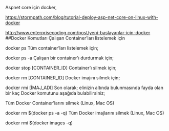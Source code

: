 Aspnet core için docker,

https://stormpath.com/blog/tutorial-deploy-asp-net-core-on-linux-with-docker



http://www.enterprisecoding.com/post/yeni-baslayanlar-icin-docker
##Docker Komutları
Çalışan Container’ları listelemek için

docker ps
Tüm container’ları listelemek için;

docker ps -a
Çalışan bir container’ı durdurmak için;

docker stop  [CONTAINER_ID]
Container’ı silmek için;

docker rm [CONTAINER_ID]
Docker imajını silmek için;

docker rmi [İMAJ_ADI]
Son olarak; elinizin altında bulunmasında fayda olan bir kaç Docker komutunu aşağıda bulabilirsiniz;

Tüm Docker Container’larını silmek (Linux, Mac OS)

docker rm $(docker ps -a -q)
Tüm Docker imajlarını silmek (Linux, Mac OS)

docker rmi $(docker images -q)
